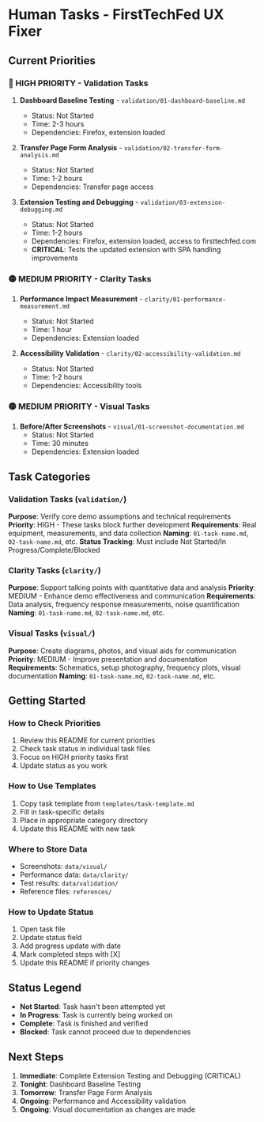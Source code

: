 # Human Tasks - FirstTechFed UX Fixer

## Current Priorities

### 🔴 HIGH PRIORITY - Validation Tasks
1. **Dashboard Baseline Testing** - `validation/01-dashboard-baseline.md`
   - Status: Not Started
   - Time: 2-3 hours
   - Dependencies: Firefox, extension loaded

2. **Transfer Page Form Analysis** - `validation/02-transfer-form-analysis.md`
   - Status: Not Started  
   - Time: 1-2 hours
   - Dependencies: Transfer page access

3. **Extension Testing and Debugging** - `validation/03-extension-debugging.md`
   - Status: Not Started
   - Time: 1-2 hours
   - Dependencies: Firefox, extension loaded, access to firsttechfed.com
   - **CRITICAL**: Tests the updated extension with SPA handling improvements

### 🟡 MEDIUM PRIORITY - Clarity Tasks
1. **Performance Impact Measurement** - `clarity/01-performance-measurement.md`
   - Status: Not Started
   - Time: 1 hour
   - Dependencies: Extension loaded

2. **Accessibility Validation** - `clarity/02-accessibility-validation.md`
   - Status: Not Started
   - Time: 1-2 hours
   - Dependencies: Accessibility tools

### 🟡 MEDIUM PRIORITY - Visual Tasks
1. **Before/After Screenshots** - `visual/01-screenshot-documentation.md`
   - Status: Not Started
   - Time: 30 minutes
   - Dependencies: Extension loaded

## Task Categories

### Validation Tasks (`validation/`)
**Purpose**: Verify core demo assumptions and technical requirements
**Priority**: HIGH - These tasks block further development
**Requirements**: Real equipment, measurements, and data collection
**Naming**: `01-task-name.md`, `02-task-name.md`, etc.
**Status Tracking**: Must include Not Started/In Progress/Complete/Blocked

### Clarity Tasks (`clarity/`)
**Purpose**: Support talking points with quantitative data and analysis
**Priority**: MEDIUM - Enhance demo effectiveness and communication
**Requirements**: Data analysis, frequency response measurements, noise quantification
**Naming**: `01-task-name.md`, `02-task-name.md`, etc.

### Visual Tasks (`visual/`)
**Purpose**: Create diagrams, photos, and visual aids for communication
**Priority**: MEDIUM - Improve presentation and documentation
**Requirements**: Schematics, setup photography, frequency plots, visual documentation
**Naming**: `01-task-name.md`, `02-task-name.md`, etc.

## Getting Started

### How to Check Priorities
1. Review this README for current priorities
2. Check task status in individual task files
3. Focus on HIGH priority tasks first
4. Update status as you work

### How to Use Templates
1. Copy task template from `templates/task-template.md`
2. Fill in task-specific details
3. Place in appropriate category directory
4. Update this README with new task

### Where to Store Data
- Screenshots: `data/visual/`
- Performance data: `data/clarity/`
- Test results: `data/validation/`
- Reference files: `references/`

### How to Update Status
1. Open task file
2. Update status field
3. Add progress update with date
4. Mark completed steps with [X]
5. Update this README if priority changes

## Status Legend

- **Not Started**: Task hasn't been attempted yet
- **In Progress**: Task is currently being worked on
- **Complete**: Task is finished and verified
- **Blocked**: Task cannot proceed due to dependencies

## Next Steps

1. **Immediate**: Complete Extension Testing and Debugging (CRITICAL)
2. **Tonight**: Dashboard Baseline Testing
3. **Tomorrow**: Transfer Page Form Analysis
4. **Ongoing**: Performance and Accessibility validation
5. **Ongoing**: Visual documentation as changes are made 